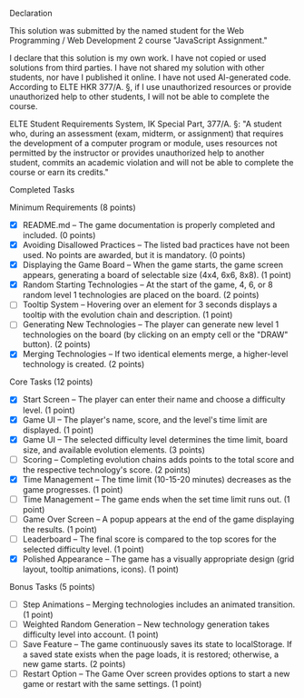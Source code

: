 Declaration

<Kyosuke Shirakawa>
<A9MVSI>

This solution was submitted by the named student for the Web Programming / Web Development 2 course "JavaScript Assignment."

I declare that this solution is my own work. I have not copied or used solutions from third parties. I have not shared my solution with other students, nor have I published it online. I have not used AI-generated code. According to ELTE HKR 377/A. §, if I use unauthorized resources or provide unauthorized help to other students, I will not be able to complete the course.

ELTE Student Requirements System, IK Special Part, 377/A. §: "A student who, during an assessment (exam, midterm, or assignment) that requires the development of a computer program or module, uses resources not permitted by the instructor or provides unauthorized help to another student, commits an academic violation and will not be able to complete the course or earn its credits."

Completed Tasks

Minimum Requirements (8 points)

- [x] README.md – The game documentation is properly completed and included. (0 points)
- [x] Avoiding Disallowed Practices – The listed bad practices have not been used. No points are awarded, but it is mandatory. (0 points)
- [x] Displaying the Game Board – When the game starts, the game screen appears, generating a board of selectable size (4x4, 6x6, 8x8). (1 point)
- [x] Random Starting Technologies – At the start of the game, 4, 6, or 8 random level 1 technologies are placed on the board. (2 points)
- [ ] Tooltip System – Hovering over an element for 3 seconds displays a tooltip with the evolution chain and description. (1 point)
- [ ] Generating New Technologies – The player can generate new level 1 technologies on the board (by clicking on an empty cell or the "DRAW" button). (2 points)
- [x] Merging Technologies – If two identical elements merge, a higher-level technology is created. (2 points)

Core Tasks (12 points)

- [x] Start Screen – The player can enter their name and choose a difficulty level. (1 point)
- [x] Game UI – The player's name, score, and the level's time limit are displayed. (1 point)
- [x] Game UI – The selected difficulty level determines the time limit, board size, and available evolution elements. (3 points)
- [ ] Scoring – Completing evolution chains adds points to the total score and the respective technology's score. (2 points)
- [x] Time Management – The time limit (10-15-20 minutes) decreases as the game progresses. (1 point)
- [ ] Time Management – The game ends when the set time limit runs out. (1 point)
- [ ] Game Over Screen – A popup appears at the end of the game displaying the results. (1 point)
- [ ] Leaderboard – The final score is compared to the top scores for the selected difficulty level. (1 point)
- [x] Polished Appearance – The game has a visually appropriate design (grid layout, tooltip animations, icons). (1 point)

Bonus Tasks (5 points)

- [ ] Step Animations – Merging technologies includes an animated transition. (1 point)
- [ ] Weighted Random Generation – New technology generation takes difficulty level into account. (1 point)
- [ ] Save Feature – The game continuously saves its state to localStorage. If a saved state exists when the page loads, it is restored; otherwise, a new game starts. (2 points)
- [ ] Restart Option – The Game Over screen provides options to start a new game or restart with the same settings. (1 point)
